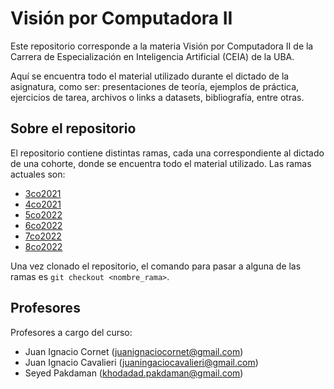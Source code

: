 # Visión por Computadora II

Este repositorio corresponde a la materia Visión por Computadora II de la Carrera de Especialización en Inteligencia Artificial (CEIA) de la UBA. 

Aquí se encuentra todo el material utilizado durante el dictado de la asignatura, como ser: presentaciones de teoría, ejemplos de práctica, ejercicios de tarea, archivos o links a datasets, bibliografía, entre otras.

## Sobre el repositorio

El repositorio contiene distintas ramas, cada una correspondiente al dictado de una cohorte, donde se encuentra todo el material utilizado. Las ramas actuales son:

- [3co2021](https://github.com/FIUBA-Posgrado-Inteligencia-Artificial/vision_computadora_II/tree/3co2021)
- [4co2021](https://github.com/FIUBA-Posgrado-Inteligencia-Artificial/vision_computadora_II/tree/4co2021)
- [5co2022](https://github.com/FIUBA-Posgrado-Inteligencia-Artificial/vision_computadora_II/tree/5co2022)
- [6co2022](https://github.com/FIUBA-Posgrado-Inteligencia-Artificial/vision_computadora_II/tree/6co2022)
- [7co2022](https://github.com/FIUBA-Posgrado-Inteligencia-Artificial/vision_computadora_II/tree/7co2022)
- [8co2022](https://github.com/FIUBA-Posgrado-Inteligencia-Artificial/vision_computadora_II/tree/8co2022)

Una vez clonado el repositorio, el comando para pasar a alguna de las ramas es `git checkout <nombre_rama>`.

## Profesores

Profesores a cargo del curso:

- Juan Ignacio Cornet (<juanignaciocornet@gmail.com>)
- Juan Ignacio Cavalieri (<juaningaciocavalieri@gmail.com>)
- Seyed Pakdaman (<khodadad.pakdaman@gmail.com>)
